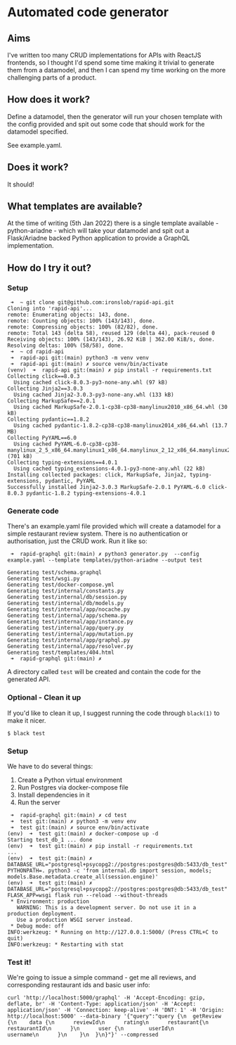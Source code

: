 # Automated code generator

## Aims

I've written too many CRUD implementations for APIs with ReactJS frontends, so
I thought I'd spend some time making it trivial to generate them from a
datamodel, and then I can spend my time working on the more challenging parts
of a product.

## How does it work?

Define a datamodel, then the generator will run your chosen template with the
config provided and spit out some code that should work for the datamodel
specified.

See example.yaml.

## Does it work?

It should!

## What templates are available?

At the time of writing (5th Jan 2022) there is a single template available -
python-ariadne - which will take your datamodel and spit out a Flask/Ariadne
backed Python application to provide a GraphQL implementation.

## How do I try it out?

### Setup

```
 ➜  ~ git clone git@github.com:ironslob/rapid-api.git
Cloning into 'rapid-api'...
remote: Enumerating objects: 143, done.
remote: Counting objects: 100% (143/143), done.
remote: Compressing objects: 100% (82/82), done.
remote: Total 143 (delta 58), reused 129 (delta 44), pack-reused 0
Receiving objects: 100% (143/143), 26.92 KiB | 362.00 KiB/s, done.
Resolving deltas: 100% (58/58), done.
 ➜  ~ cd rapid-api
 ➜  rapid-api git:(main) python3 -m venv venv
 ➜  rapid-api git:(main) ✗ source venv/bin/activate
(venv)  ➜  rapid-api git:(main) ✗ pip install -r requirements.txt
Collecting click==8.0.3
  Using cached click-8.0.3-py3-none-any.whl (97 kB)
Collecting Jinja2==3.0.3
  Using cached Jinja2-3.0.3-py3-none-any.whl (133 kB)
Collecting MarkupSafe==2.0.1
  Using cached MarkupSafe-2.0.1-cp38-cp38-manylinux2010_x86_64.whl (30 kB)
Collecting pydantic==1.8.2
  Using cached pydantic-1.8.2-cp38-cp38-manylinux2014_x86_64.whl (13.7 MB)
Collecting PyYAML==6.0
  Using cached PyYAML-6.0-cp38-cp38-manylinux_2_5_x86_64.manylinux1_x86_64.manylinux_2_12_x86_64.manylinux2010_x86_64.whl (701 kB)
Collecting typing-extensions==4.0.1
  Using cached typing_extensions-4.0.1-py3-none-any.whl (22 kB)
Installing collected packages: click, MarkupSafe, Jinja2, typing-extensions, pydantic, PyYAML
Successfully installed Jinja2-3.0.3 MarkupSafe-2.0.1 PyYAML-6.0 click-8.0.3 pydantic-1.8.2 typing-extensions-4.0.1
```

### Generate code

There's an example.yaml file provided which will create a datamodel for a simple restaurant review system. There is no authentication or authorisation, just the CRUD work. Run it like so:

```
 ➜  rapid-graphql git:(main) ✗ python3 generator.py  --config example.yaml --template templates/python-ariadne --output test

Generating test/schema.graphql
Generating test/wsgi.py
Generating test/docker-compose.yml
Generating test/internal/constants.py
Generating test/internal/db/session.py
Generating test/internal/db/models.py
Generating test/internal/app/nocache.py
Generating test/internal/app/schema.py
Generating test/internal/app/instance.py
Generating test/internal/app/query.py
Generating test/internal/app/mutation.py
Generating test/internal/app/graphql.py
Generating test/internal/app/resolver.py
Generating test/templates/404.html
 ➜  rapid-graphql git:(main) ✗ 
```

A directory called `test` will be created and contain the code for the generated API.

### Optional - Clean it up

If you'd like to clean it up, I suggest running the code through `black(1)` to make it nicer.

```
$ black test
```

### Setup

We have to do several things:

1. Create a Python virtual environment
2. Run Postgres via docker-compose file
3. Install dependencies in it
4. Run the server

```
 ➜  rapid-graphql git:(main) ✗ cd test
 ➜  test git:(main) ✗ python3 -m venv env
 ➜  test git:(main) ✗ source env/bin/activate
(env)  ➜  test git:(main) ✗ docker-compose up -d
Starting test_db_1 ... done
(env)  ➜  test git:(main) ✗ pip install -r requirements.txt
...
(env)  ➜  test git:(main) ✗ DATABASE_URL="postgresql+psycopg2://postgres:postgres@db:5433/db_test" PYTHONPATH=. python3 -c 'from internal.db import session, models; models.Base.metadata.create_all(session.engine)'
(env)  ➜  test git:(main) ✗ DATABASE_URL="postgresql+psycopg2://postgres:postgres@db:5433/db_test" FLASK_APP=wsgi flask run --reload --without-threads
 * Environment: production
   WARNING: This is a development server. Do not use it in a production deployment.
   Use a production WSGI server instead.
 * Debug mode: off
INFO:werkzeug: * Running on http://127.0.0.1:5000/ (Press CTRL+C to quit)
INFO:werkzeug: * Restarting with stat
```

### Test it!

We're going to issue a simple command - get me all reviews, and corresponding restaurant ids and basic user info:

```
curl 'http://localhost:5000/graphql' -H 'Accept-Encoding: gzip, deflate, br' -H 'Content-Type: application/json' -H 'Accept: application/json' -H 'Connection: keep-alive' -H 'DNT: 1' -H 'Origin: http://localhost:5000' --data-binary '{"query":"query {\n  getReview {\n    data {\n      reviewId\n      rating\n      restaurant{\n        restaurantId\n      }\n      user {\n        userId\n        username\n      }\n    }\n  }\n}"}' --compressed
```
